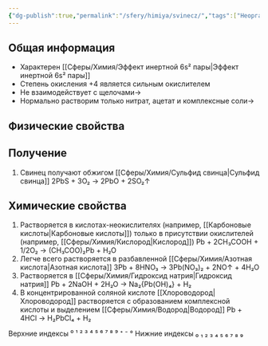```yaml
---
{"dg-publish":true,"permalink":"/sfery/himiya/svinecz/","tags":["Неорганика"]}
---
```


## Общая информация
- Характерен [[Сферы/Химия/Эффект инертной 6s² пары\|Эффект инертной 6s² пары]]
- Степень окисления +4 является сильным окислителем
- Не взаимодействует с щелочами→
- Нормально растворим только нитрат, ацетат и комплексные соли→
## Физические свойства
## Получение
1. Свинец получают обжигом [[Сферы/Химия/Сульфид свинца\|Сульфид свинца]]
					   2PbS + 3O₂ → 2PbO + 2SO₂↑
## Химические свойства
1. Растворяется в кислотах-неокислителях (например, [[Карбоновые кислоты\|Карбоновые кислоты]]) только в присутствии окислителей (например, [[Сферы/Химия/Кислород\|Кислород]])
				Pb + 2CH₃COOH + 1/2O₂ → (CH₃COO)₂Pb + H₂O
2. Легче всего растворяется в разбавленной [[Сферы/Химия/Азотная кислота\|Азотная кислота]]
				3Pb + 8HNO₃ → 3Pb(NO₃)₂ + 2NO↑ + 4H₂O
3. Растворяется в [[Сферы/Химия/Гидроксид натрия\|Гидроксид натрия]]
					Pb + 2NaOH + 2H₂O → Na₂{Pb(OH)₄} + H₂
4. В концентрированной соляной кислоте [[Хлороводород\|Хлороводород]] растворяется с образованием комплексной кислоты и выделением [[Сферы/Химия/Водород\|Водород]]
						Pb + 4HCl → H₂PbCl₄ + H₂

Верхние индексы ⁰ ¹ ² ³ ⁴ ⁵ ⁶ ⁷ ⁸ ⁹ ⁺ ⁻ °
Нижние индексы ₀ ₁ ₂ ₃ ₄ ₅ ₆ ₇ ₈ ₉ 